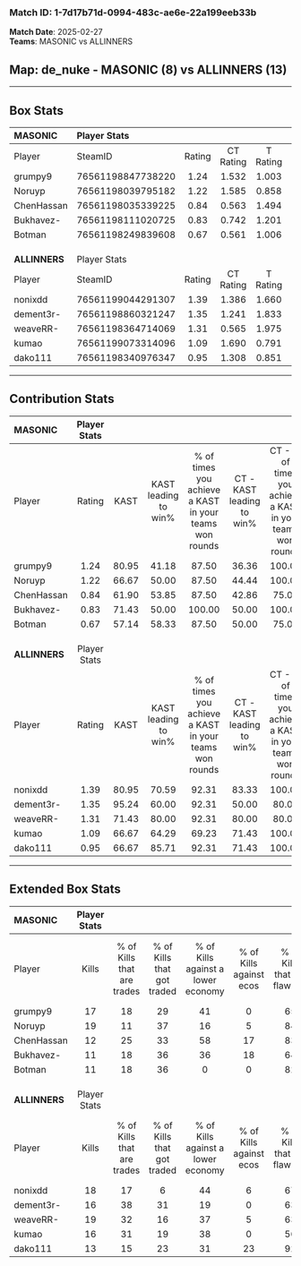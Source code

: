 ### Match ID: 1-7d17b71d-0994-483c-ae6e-22a199eeb33b  
**Match Date**: 2025-02-27  
**Teams**: MASONIC vs ALLINNERS  

## **Map**: de_nuke - MASONIC (8) vs ALLINNERS (13)  
---  

## Box Stats  

| **MASONIC**   | Player Stats      |        |           |          |       |      |       |         |        |      |     |
| :- | :- | :-: | :-: | :-: | :-: | :-: | :-: | :-: | :-: | :-: | :-: |
| Player        | SteamID           | Rating | CT Rating | T Rating | KAST  | ADR  | Kills | Assists | Deaths | K/D  | HS% |
| grumpy9       | 76561198847738220 |  1.24  |   1.532   |  1.003   | 80.95 | 95.0 |  17   |    4    |   17   | 1.00 | 70  |
| Noruyp        | 76561198039795182 |  1.22  |   1.585   |  0.858   | 66.67 | 80.7 |  19   |    2    |   15   | 1.27 | 15  |
| ChenHassan    | 76561198035339225 |  0.84  |   0.563   |  1.494   | 61.90 | 75.1 |  12   |    4    |   17   | 0.71 | 41  |
| Bukhavez-     | 76561198111020725 |  0.83  |   0.742   |  1.201   | 71.43 | 58.9 |  11   |    2    |   16   | 0.69 | 36  |
| Botman        | 76561198249839608 |  0.67  |   0.561   |  1.006   | 57.14 | 54.5 |  11   |    0    |   17   | 0.65 | 54  |
|               |                   |        |           |          |       |      |       |         |        |      |     |
|               |                   |        |           |          |       |      |       |         |        |      |     |
|               |                   |        |           |          |       |      |       |         |        |      |     |
| **ALLINNERS** | Player Stats      |        |           |          |       |      |       |         |        |      |     |
| Player        | SteamID           | Rating | CT Rating | T Rating | KAST  | ADR  | Kills | Assists | Deaths | K/D  | HS% |
| nonixdd       | 76561199044291307 |  1.39  |   1.386   |  1.660   | 80.95 | 95.5 |  18   |    4    |   13   | 1.38 | 44  |
| dement3r-     | 76561198860321247 |  1.35  |   1.241   |  1.833   | 95.24 | 85.0 |  16   |    4    |   14   | 1.14 | 43  |
| weaveRR-      | 76561198364714069 |  1.31  |   0.565   |  1.975   | 71.43 | 95.5 |  19   |    5    |   15   | 1.27 | 57  |
| kumao         | 76561199073314096 |  1.09  |   1.690   |  0.791   | 66.67 | 80.4 |  16   |    2    |   15   | 1.07 | 75  |
| dako111       | 76561198340976347 |  0.95  |   1.308   |  0.851   | 66.67 | 58.6 |  13   |    3    |   13   | 1.00 | 69  |
---  

## Contribution Stats  

| **MASONIC**   | Player Stats |       |                      |                                                        |                           |                                                             |                          |                                                            |
| :- | :-: | :-: | :-: | :-: | :-: | :-: | :-: | :-: |
| Player        |    Rating    | KAST  | KAST leading to win% | % of times you achieve a KAST in your teams won rounds | CT - KAST leading to win% | CT - % of times you achieve a KAST in your teams won rounds | T - KAST leading to win% | T - % of times you achieve a KAST in your teams won rounds |
| grumpy9       |     1.24     | 80.95 |        41.18         |                         87.50                          |           36.36           |                           100.00                            |          50.00           |                           75.00                            |
| Noruyp        |     1.22     | 66.67 |        50.00         |                         87.50                          |           44.44           |                           100.00                            |          60.00           |                           75.00                            |
| ChenHassan    |     0.84     | 61.90 |        53.85         |                         87.50                          |           42.86           |                            75.00                            |          66.67           |                           100.00                           |
| Bukhavez-     |     0.83     | 71.43 |        50.00         |                         100.00                         |           50.00           |                           100.00                            |          50.00           |                           100.00                           |
| Botman        |     0.67     | 57.14 |        58.33         |                         87.50                          |           50.00           |                            75.00                            |          66.67           |                           100.00                           |
|               |              |       |                      |                                                        |                           |                                                             |                          |                                                            |
|               |              |       |                      |                                                        |                           |                                                             |                          |                                                            |
|               |              |       |                      |                                                        |                           |                                                             |                          |                                                            |
| **ALLINNERS** | Player Stats |       |                      |                                                        |                           |                                                             |                          |                                                            |
| Player        |    Rating    | KAST  | KAST leading to win% | % of times you achieve a KAST in your teams won rounds | CT - KAST leading to win% | CT - % of times you achieve a KAST in your teams won rounds | T - KAST leading to win% | T - % of times you achieve a KAST in your teams won rounds |
| nonixdd       |     1.39     | 80.95 |        70.59         |                         92.31                          |           83.33           |                           100.00                            |          63.64           |                           87.50                            |
| dement3r-     |     1.35     | 95.24 |        60.00         |                         92.31                          |           50.00           |                            80.00                            |          66.67           |                           100.00                           |
| weaveRR-      |     1.31     | 71.43 |        80.00         |                         92.31                          |           80.00           |                            80.00                            |          80.00           |                           100.00                           |
| kumao         |     1.09     | 66.67 |        64.29         |                         69.23                          |           71.43           |                           100.00                            |          57.14           |                           50.00                            |
| dako111       |     0.95     | 66.67 |        85.71         |                         92.31                          |           71.43           |                           100.00                            |          100.00          |                           87.50                            |
---  

## Extended Box Stats  

| **MASONIC**   | Player Stats |                            |                            |                                    |                         |                              |                                 |        |                             |                                     |                          |                               |                            |
| :- | :-: | :-: | :-: | :-: | :-: | :-: | :-: | :-: | :-: | :-: | :-: | :-: | :-: |
| Player        |    Kills     | % of Kills that are trades | % of Kills that got traded | % of Kills against a lower economy | % of Kills against ecos | % of Kills that are flawless | % of Kills that are close duels | Deaths | % of Deaths that get traded | % of Deaths against a lower economy | % of Deaths against ecos | % of Deaths that are flawless | % of Deaths that are close |
| grumpy9       |      17      |             18             |             29             |                 41                 |            0            |              65              |                6                |   17   |             12              |                 24                  |            0             |              59               |             6              |
| Noruyp        |      19      |             11             |             37             |                 16                 |            5            |              84              |                5                |   15   |             13              |                 27                  |            7             |              80               |             0              |
| ChenHassan    |      12      |             25             |             33             |                 58                 |           17            |              83              |                0                |   17   |             29              |                 12                  |            0             |              53               |             6              |
| Bukhavez-     |      11      |             18             |             36             |                 36                 |           18            |              64              |               18                |   16   |             19              |                 19                  |            0             |              69               |             0              |
| Botman        |      11      |             18             |             36             |                 0                  |            0            |              82              |                0                |   17   |             18              |                 18                  |            0             |              71               |             6              |
|               |              |                            |                            |                                    |                         |                              |                                 |        |                             |                                     |                          |                               |                            |
|               |              |                            |                            |                                    |                         |                              |                                 |        |                             |                                     |                          |                               |                            |
|               |              |                            |                            |                                    |                         |                              |                                 |        |                             |                                     |                          |                               |                            |
| **ALLINNERS** | Player Stats |                            |                            |                                    |                         |                              |                                 |        |                             |                                     |                          |                               |                            |
| Player        |    Kills     | % of Kills that are trades | % of Kills that got traded | % of Kills against a lower economy | % of Kills against ecos | % of Kills that are flawless | % of Kills that are close duels | Deaths | % of Deaths that get traded | % of Deaths against a lower economy | % of Deaths against ecos | % of Deaths that are flawless | % of Deaths that are close |
| nonixdd       |      18      |             17             |             6              |                 44                 |            6            |              67              |                6                |   13   |             46              |                 31                  |            0             |              69               |             8              |
| dement3r-     |      16      |             38             |             31             |                 19                 |            0            |              63              |               13                |   14   |             71              |                 43                  |            7             |              64               |             7              |
| weaveRR-      |      19      |             32             |             16             |                 37                 |            5            |              63              |                0                |   15   |             13              |                 33                  |            7             |              87               |             13             |
| kumao         |      16      |             31             |             19             |                 38                 |            0            |              56              |                0                |   15   |             20              |                 27                  |            0             |              80               |             0              |
| dako111       |      13      |             15             |             23             |                 31                 |           23            |              92              |                0                |   13   |             23              |                 31                  |            0             |              92               |             0              |
